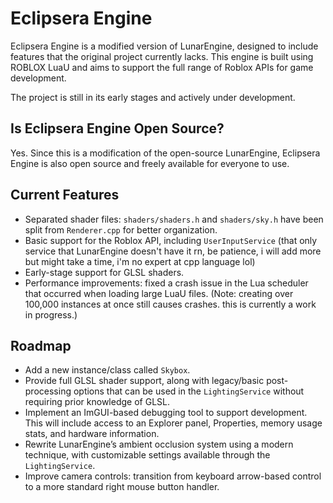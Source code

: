 # Eclipsera Engine
Eclipsera Engine is a modified version of LunarEngine, designed to include features that the original project currently lacks. This engine is built using ROBLOX LuaU and aims to support the full range of Roblox APIs for game development.

The project is still in its early stages and actively under development.
## Is Eclipsera Engine Open Source?
Yes. Since this is a modification of the open-source LunarEngine, Eclipsera Engine is also open source and freely available for everyone to use.
## Current Features
- Separated shader files: `shaders/shaders.h` and `shaders/sky.h` have been split from `Renderer.cpp` for better organization.
- Basic support for the Roblox API, including `UserInputService` (that only service that LunarEngine doesn't have it rn, be patience, i will add more but might take a time, i'm no expert at cpp language lol)
- Early-stage support for GLSL shaders.
- Performance improvements: fixed a crash issue in the Lua scheduler that occurred when loading large LuaU files.
  (Note: creating over 100,000 instances at once still causes crashes. this is currently a work in progress.)
## Roadmap
- Add a new instance/class called `Skybox`.
- Provide full GLSL shader support, along with legacy/basic post-processing options that can be used in the `LightingService` without requiring prior knowledge of GLSL.
- Implement an ImGUI-based debugging tool to support development. This will include access to an Explorer panel, Properties, memory usage stats, and hardware information.
- Rewrite LunarEngine’s ambient occlusion system using a modern technique, with customizable settings available through the `LightingService`.
- Improve camera controls: transition from keyboard arrow-based control to a more standard right mouse button handler.
